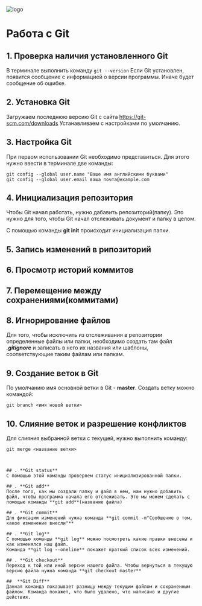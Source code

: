 ![logo](ричард.jpeg)

# Работа с Git

## 1. Проверка наличия установленного Git
В терминале выполнить команду `git --version`
Если Git установлен, появится сообщение с информацией о версии программы. Иначе будет сообщение об ошибке.

## 2. Установка Git
Загружаем последнюю версию Git с сайта https://git-scm.com/downloads 
Устанавливаем с настройками по умолчанию.

## 3. Настройка Git
При первом использовании Git необходимо представиться. Для этого нужно ввести в терминале две команды:
```
git config --global user.name "Ваше имя английскими буквами"
git config --global user.email ваша почта@example.com
```

## 4. Инициализация репозитория
Чтобы Git начал работать, нужно дабавить репозиторий(папку). Это нужно для того, чтобы Git начал отслеживать документ и папку в целом.

С помощью команды **git init** происходит инициализация папки.

## 5. Запись изменений в рипозиторий
## 6. Просмотр историй коммитов
## 7. Перемещение между сохранениями(коммитами)

## 8. Игнорирование файлов
Для того, чтобы исключить из отслеживания в репозитории определенные файлы или папки, необходимо создать там файл ***.gitignore*** и записать в него их названия или шаблоны, соответствующие таким файлам или папкам.


## 9. Создание веток в Git
По умолчанию имя основной ветки в Git - **master**.
Создать ветку можно командой:
```
git branch <имя новой ветки>

```
## 10. Слияние веток и разрешение конфликтов
Для слияния выбранной ветки с текущей, нужно выполнить команду:
```
git merge <название ветки>

```

```


## . **Git status**
С помощью этой команды проверяем статус инициализированной папки.

## . **Git add**
После того, как мы создали папку и файл в нем, нам нужно добавить файл, чтобы программа начала его отслеживать. Это мы можем сделать с помощью команды **git add**(название файла)

## . **Git commit**
Для фиксации изменений нужна команда **git commit -m"Сообшение о том, какое изменение внесли"**

## . **Git log**
С помощью команды **git log** можно посмотреть какие правки внесены и как изменялся наш файл.
Команда **git log --oneline** покажет краткий список всех изменений.

## . **Git checkout**
Переход к той или иной версии нашего файла. Чтобы вернуться в текущую версию файла нужна команда **git checkout master**

##  **Git Diff**
Данная команда показывает разницу между текущим файлом и сохраненным файлом. Команда покажет, что было удалено, что написано и другие действия. 

